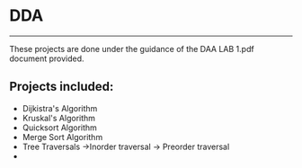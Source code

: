 # DDA
---

These projects are done under the guidance of the DAA LAB 1.pdf document provided.

## Projects included:
* Dijkistra's Algorithm
* Kruskal's Algorithm
* Quicksort Algorithm
* Merge Sort Algorithm
* Tree Traversals
   ->Inorder traversal
   -> Preorder traversal
* 